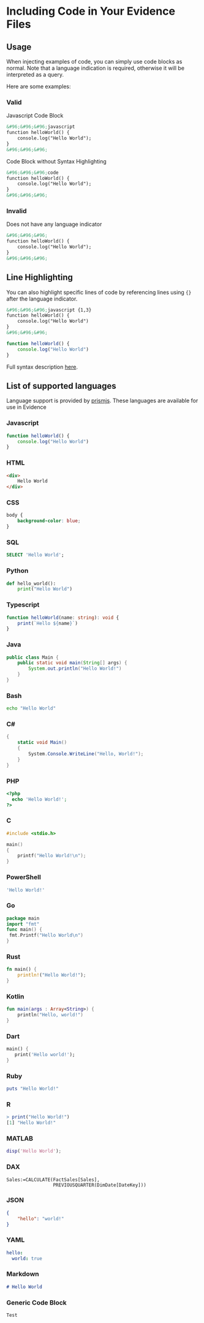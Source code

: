 # Including Code in Your Evidence Files

## Usage
When injecting examples of code, you can simply use code blocks as normal.
Note that a language indication is required, otherwise it will be interpreted as a query.

Here are some examples:
### Valid
Javascript Code Block
```markdown
&#96;&#96;&#96;javascript
function helloWorld() {
    console.log("Hello World");
}
&#96;&#96;&#96;
```
Code Block without Syntax Highlighting
```markdown
&#96;&#96;&#96;code
function helloWorld() {
    console.log("Hello World");
}
&#96;&#96;&#96;
```


### Invalid
Does not have any language indicator
```markdown
&#96;&#96;&#96;
function helloWorld() {
    console.log("Hello World");
}
&#96;&#96;&#96;
```

## Line Highlighting
You can also highlight specific lines of code by referencing lines using `{}` after the language indicator.

```markdown
&#96;&#96;&#96;javascript {1,3}
function helloWorld() {
    console.log("Hello World")
}
&#96;&#96;&#96;
```


```javascript {1,3}
function helloWorld() {
    console.log("Hello World")
}
```

Full syntax description [here](https://prismjs.com/plugins/line-highlight/).


## List of supported languages
Language support is provided by [prismjs](https://prismjs.com/).
These languages are available for use in Evidence

### Javascript
```javascript
function helloWorld() {
    console.log("Hello World")
}
```

### HTML
```html
<div>
    Hello World
</div>
```

### CSS
```css
body {
    background-color: blue;
}
```

### SQL
```sql
SELECT 'Hello World';
```

### Python
```python
def hello_world():
    print("Hello World")
```

### Typescript
```typescript
function helloWorld(name: string): void {
    print(`Hello ${name}`)
}
```

### Java
```java
public class Main {
    public static void main(String[] args) {
        System.out.println("Hello World!")
    }
}
```

### Bash
```bash
echo "Hello World"
```

### C#
```csharp
{
    static void Main()
    {
        System.Console.WriteLine("Hello, World!");
    }
}
```

### PHP
```pHp
<?php
  echo 'Hello World!';
?>
```

### C
```c
#include <stdio.h>

main()
{
    printf("Hello World!\n");
}
```

### PowerShell
```powershell
'Hello World!'
```

### Go
```go
package main
import "fmt"
func main() {
 fmt.Printf("Hello World\n")
}
```

### Rust
```rust
fn main() {
    println!("Hello World!");
}
```

### Kotlin
```kotlin
fun main(args : Array<String>) {
    println("Hello, world!")
}
```

### Dart
```dart
main() {
   print('Hello world!');
}
```

### Ruby
```ruby
puts "Hello World!"
```

### R
```r
> print("Hello World!")
[1] "Hello World!"
```

### MATLAB
```matlab
disp('Hello World');
```
### DAX
```dax
Sales:=CALCULATE(FactSales[Sales], 
                 PREVIOUSQUARTER(DimDate[DateKey]))
```

### JSON
```json
{
    "hello": "world!"
}
```
### YAML
```yaml
hello:
  world: true
```

### Markdown
```markdown
# Hello World
```

### Generic Code Block
```code
Test
```